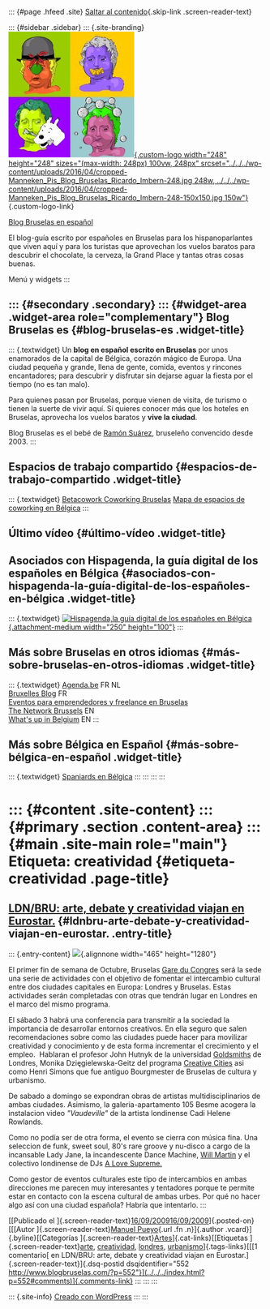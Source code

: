::: {#page .hfeed .site}
[Saltar al contenido](index.html#content){.skip-link
.screen-reader-text}

::: {#sidebar .sidebar}
::: {.site-branding}
[![](../../../wp-content/uploads/2016/04/cropped-Manneken_Pis_Blog_Bruselas_Ricardo_Imbern-248.jpg){.custom-logo
width="248" height="248" sizes="(max-width: 248px) 100vw, 248px"
srcset="../../../wp-content/uploads/2016/04/cropped-Manneken_Pis_Blog_Bruselas_Ricardo_Imbern-248.jpg 248w, ../../../wp-content/uploads/2016/04/cropped-Manneken_Pis_Blog_Bruselas_Ricardo_Imbern-248-150x150.jpg 150w"}](../../../index.html){.custom-logo-link}

[Blog Bruselas en español](../../../index.html)

El blog-guía escrito por españoles en Bruselas para los hispanoparlantes
que viven aquí y para los turistas que aprovechan los vuelos baratos
para descubrir el chocolate, la cerveza, la Grand Place y tantas otras
cosas buenas.

Menú y widgets
:::

::: {#secondary .secondary}
::: {#widget-area .widget-area role="complementary"}
Blog Bruselas es {#blog-bruselas-es .widget-title}
----------------

::: {.textwidget}
Un **blog en español escrito en Bruselas** por unos enamorados de la
capital de Bélgica, corazón mágico de Europa. Una ciudad pequeña y
grande, llena de gente, comida, eventos y rincones encantadores; para
descubrir y disfrutar sin dejarse aguar la fiesta por el tiempo (no es
tan malo).

Para quienes pasan por Bruselas, porque vienen de visita, de turismo o
tienen la suerte de vivir aquí. Sí quieres conocer más que los hoteles
en Bruselas, aprovecha los vuelos baratos y **vive la ciudad**.

Blog Bruselas es el bebé de [Ramón Suárez](http://www.ramonsuarez.com),
bruseleño convencido desde 2003.
:::

Espacios de trabajo compartido {#espacios-de-trabajo-compartido .widget-title}
------------------------------

::: {.textwidget}
[Betacowork Coworking Bruselas](http://www.betacowork.com) [Mapa de
espacios de coworking en Bélgica](http://coworkingbelgium.com)
:::

Último vídeo {#último-vídeo .widget-title}
------------

Asociados con Hispagenda, la guía digital de los españoles en Bélgica {#asociados-con-hispagenda-la-guía-digital-de-los-españoles-en-bélgica .widget-title}
---------------------------------------------------------------------

::: {.textwidget}
[![Hispagenda,la guía digital de los españoles en
Bélgica](../../../wp-content/uploads/2010/04/Hispagenda-250px.gif "Hispagenda, la guía digital de los españoles en Bélgica"){.attachment-medium
width="250" height="100"}](http://www.hispagenda.com)
:::

Más sobre Bruselas en otros idiomas {#más-sobre-bruselas-en-otros-idiomas .widget-title}
-----------------------------------

::: {.textwidget}
[Agenda.be](http://www.agenda.be) FR NL\
[Bruxelles Blog](http://www.bxlblog.be/) FR\
[Eventos para emprendedores y freelance en
Bruselas](http://www.betacowork.com/events/)\
[The Network
Brussels](http://groups.yahoo.com/group/TheNetworkBrussels/) EN\
[What\'s up in Belgium](http://www.whatsupin.be/) EN
:::

Más sobre Bélgica en Español {#más-sobre-bélgica-en-español .widget-title}
----------------------------

::: {.textwidget}
[Spaniards en Bélgica](http://www.spaniards.es/paises/belgica)
:::
:::
:::
:::

::: {#content .site-content}
::: {#primary .section .content-area}
::: {#main .site-main role="main"}
Etiqueta: creatividad {#etiqueta-creatividad .page-title}
=====================

[LDN/BRU: arte, debate y creatividad viajan en Eurostar.](../../../index.html?p=552) {#ldnbru-arte-debate-y-creatividad-viajan-en-eurostar. .entry-title}
------------------------------------------------------------------------------------

::: {.entry-content}
![](http://4.bp.blogspot.com/_LEmUy7BxqoM/Sqd7bpJ0JeI/AAAAAAAAAHE/EWTfIxbwxWo/S1600-R/ldnbru33.jpg){.alignnone
width="465" height="1280"}

El primer fin de semana de Octubre, Bruselas [Gare du
Congres](http://www.bruxelles-congres.eu/) será la sede una serie de
actividades con el objetivo de fomentar el intercambio cultural entre
dos ciudades capitales en Europa: Londres y Bruselas. Estas actividades
serán completadas con otras que tendrán lugar en Londres en el marco del
mismo programa.

El sábado 3 habrá una conferencia para transmitir a la sociedad la
importancia de desarrollar entornos creativos. En ella seguro que salen
recomendaciones sobre como las ciudades puede hacer para movilizar
creatividad y conocimiento y de esta forma incrementar el crecimiento y
el empleo.  Hablaran el profesor John Hutnyk de la universidad
[Goldsmiths](http://www.gold.ac.uk/) de Londres, Monika
Dzięgielewska-Geitz del programa [Creative
Cities](http://creativecities.britishcouncil.org/) asi como Henri Simons
que fue antiguo Bourgmester de Bruselas de cultura y urbanismo.

De sabado a domingo se expondran obras de artistas multidisciplinarios
de ambas ciudades. Asimismo, la galeria-apartamento 105 Besme acogera la
instalacion video *"Vaudeville"* de la artista londinense Cadi Helene
Rowlands.

Como no podía ser de otra forma, el evento se cierra con música fina.
Una seleccion de funk, sweet soul, 80's rare groove y nu-disco a cargo
de la incansable Lady Jane, la incandescente Dance Machine, [Will
Martin](http://www.myspace.com/willmartinmusic) y el colectivo
londinense de DJs [A Love
Supreme.](http://www.facebook.com/group.php?gid=51935736197)

Como gestor de eventos culturales este tipo de intercambios en ambas
direcciones me parecen muy interesantes y tentadores porque te permite
estar en contacto con la escena cultural de ambas urbes. Por qué no
hacer algo así con una ciudad española? Habría que intentarlo.
:::

[[Publicado el
]{.screen-reader-text}[16/09/200916/09/2009](../../../index.html?p=552)]{.posted-on}[[[Autor
]{.screen-reader-text}[Manuel
Pueyo](../../author/easysun/index.html){.url .fn .n}]{.author
.vcard}]{.byline}[[Categorías
]{.screen-reader-text}[Artes](../../category/artes/index.html)]{.cat-links}[[Etiquetas
]{.screen-reader-text}[arte](../arte/index.html),
[creatividad](index.html), [londres](../londres/index.html),
[urbanismo](../urbanismo/index.html)]{.tags-links}[[[1 comentario[ en
LDN/BRU: arte, debate y creatividad viajan en
Eurostar.]{.screen-reader-text}]{.dsq-postid
dsqidentifier="552 http://www.blogbruselas.com/?p=552"}](../../../index.html?p=552#comments)]{.comments-link}
:::
:::
:::

::: {.site-info}
[Creado con WordPress](https://es.wordpress.org/)
:::
:::

